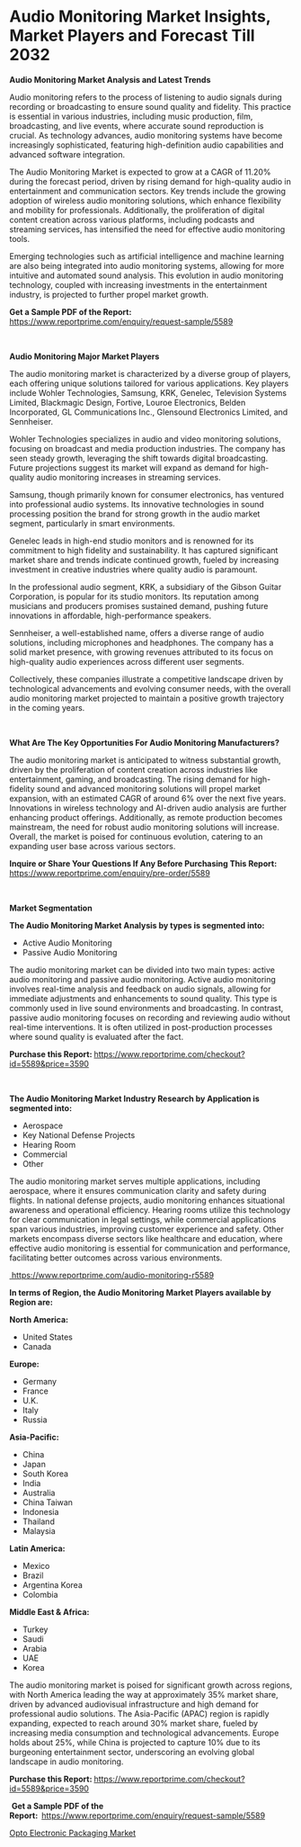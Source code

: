 <p><h1>Audio Monitoring Market Insights, Market Players and Forecast Till 2032</h1></p><p><strong>Audio Monitoring Market Analysis and Latest Trends</strong></p>
<p><p>Audio monitoring refers to the process of listening to audio signals during recording or broadcasting to ensure sound quality and fidelity. This practice is essential in various industries, including music production, film, broadcasting, and live events, where accurate sound reproduction is crucial. As technology advances, audio monitoring systems have become increasingly sophisticated, featuring high-definition audio capabilities and advanced software integration.</p><p>The Audio Monitoring Market is expected to grow at a CAGR of 11.20% during the forecast period, driven by rising demand for high-quality audio in entertainment and communication sectors. Key trends include the growing adoption of wireless audio monitoring solutions, which enhance flexibility and mobility for professionals. Additionally, the proliferation of digital content creation across various platforms, including podcasts and streaming services, has intensified the need for effective audio monitoring tools. </p><p>Emerging technologies such as artificial intelligence and machine learning are also being integrated into audio monitoring systems, allowing for more intuitive and automated sound analysis. This evolution in audio monitoring technology, coupled with increasing investments in the entertainment industry, is projected to further propel market growth.</p></p>
<p><strong>Get a Sample PDF of the Report:&nbsp;</strong> <a href="https://www.reportprime.com/enquiry/request-sample/5589?utm_campaign=2440&utm_medium=2&utm_source=Github&utm_content=ia&utm_term=19032025&utm_id=audio-monitoring">https://www.reportprime.com/enquiry/request-sample/5589</a></p>
<p>&nbsp;</p>
<p><strong>Audio Monitoring Major Market Players</strong></p>
<p><p>The audio monitoring market is characterized by a diverse group of players, each offering unique solutions tailored for various applications. Key players include Wohler Technologies, Samsung, KRK, Genelec, Television Systems Limited, Blackmagic Design, Fortive, Louroe Electronics, Belden Incorporated, GL Communications Inc., Glensound Electronics Limited, and Sennheiser.</p><p>Wohler Technologies specializes in audio and video monitoring solutions, focusing on broadcast and media production industries. The company has seen steady growth, leveraging the shift towards digital broadcasting. Future projections suggest its market will expand as demand for high-quality audio monitoring increases in streaming services.</p><p>Samsung, though primarily known for consumer electronics, has ventured into professional audio systems. Its innovative technologies in sound processing position the brand for strong growth in the audio market segment, particularly in smart environments.</p><p>Genelec leads in high-end studio monitors and is renowned for its commitment to high fidelity and sustainability. It has captured significant market share and trends indicate continued growth, fueled by increasing investment in creative industries where quality audio is paramount.</p><p>In the professional audio segment, KRK, a subsidiary of the Gibson Guitar Corporation, is popular for its studio monitors. Its reputation among musicians and producers promises sustained demand, pushing future innovations in affordable, high-performance speakers.</p><p>Sennheiser, a well-established name, offers a diverse range of audio solutions, including microphones and headphones. The company has a solid market presence, with growing revenues attributed to its focus on high-quality audio experiences across different user segments.</p><p>Collectively, these companies illustrate a competitive landscape driven by technological advancements and evolving consumer needs, with the overall audio monitoring market projected to maintain a positive growth trajectory in the coming years.</p></p>
<p>&nbsp;</p>
<p><strong>What Are The Key Opportunities For Audio Monitoring Manufacturers?</strong></p>
<p><p>The audio monitoring market is anticipated to witness substantial growth, driven by the proliferation of content creation across industries like entertainment, gaming, and broadcasting. The rising demand for high-fidelity sound and advanced monitoring solutions will propel market expansion, with an estimated CAGR of around 6% over the next five years. Innovations in wireless technology and AI-driven audio analysis are further enhancing product offerings. Additionally, as remote production becomes mainstream, the need for robust audio monitoring solutions will increase. Overall, the market is poised for continuous evolution, catering to an expanding user base across various sectors.</p></p>
<p><strong>Inquire or Share Your Questions If Any Before Purchasing This Report:</strong> <a href="https://www.reportprime.com/enquiry/pre-order/5589?utm_campaign=2440&utm_medium=2&utm_source=Github&utm_content=ia&utm_term=19032025&utm_id=audio-monitoring">https://www.reportprime.com/enquiry/pre-order/5589</a></p>
<p>&nbsp;</p>
<p><strong>Market Segmentation</strong></p>
<p><strong>The Audio Monitoring Market Analysis by types is segmented into:</strong></p>
<p><ul><li>Active Audio Monitoring</li><li>Passive Audio Monitoring</li></ul></p>
<p><p>The audio monitoring market can be divided into two main types: active audio monitoring and passive audio monitoring. Active audio monitoring involves real-time analysis and feedback on audio signals, allowing for immediate adjustments and enhancements to sound quality. This type is commonly used in live sound environments and broadcasting. In contrast, passive audio monitoring focuses on recording and reviewing audio without real-time interventions. It is often utilized in post-production processes where sound quality is evaluated after the fact.</p></p>
<p><strong>Purchase this Report:&nbsp;</strong><a href="https://www.reportprime.com/checkout?id=5589&price=3590&utm_campaign=2440&utm_medium=2&utm_source=Github&utm_content=ia&utm_term=19032025&utm_id=audio-monitoring">https://www.reportprime.com/checkout?id=5589&price=3590</a></p>
<p>&nbsp;</p>
<p><strong>The Audio Monitoring Market Industry Research by Application is segmented into:</strong></p>
<p><ul><li>Aerospace</li><li>Key National Defense Projects</li><li>Hearing Room</li><li>Commercial</li><li>Other</li></ul></p>
<p><p>The audio monitoring market serves multiple applications, including aerospace, where it ensures communication clarity and safety during flights. In national defense projects, audio monitoring enhances situational awareness and operational efficiency. Hearing rooms utilize this technology for clear communication in legal settings, while commercial applications span various industries, improving customer experience and safety. Other markets encompass diverse sectors like healthcare and education, where effective audio monitoring is essential for communication and performance, facilitating better outcomes across various environments.</p></p>
<p><a href="https://www.reportprime.com/audio-monitoring-r5589?utm_campaign=2440&utm_medium=2&utm_source=Github&utm_content=ia&utm_term=19032025&utm_id=audio-monitoring">&nbsp;https://www.reportprime.com/audio-monitoring-r5589</a></p>
<p><strong>In terms of Region, the Audio Monitoring Market Players available by Region are:</strong></p>
<p>
    <p> <strong> North America: </strong>
        <ul>
            <li>United States</li>
            <li>Canada</li>
        </ul>
        </p> 
    <p> <strong> Europe: </strong>
        <ul>
            <li>Germany</li>
            <li>France</li>
            <li>U.K.</li>
            <li>Italy</li>
            <li>Russia</li>
        </ul>
        </p> 
    <p> <strong> Asia-Pacific: </strong>
        <ul>
            <li>China</li>
            <li>Japan</li>
            <li>South Korea</li>
            <li>India</li>
            <li>Australia</li>
            <li>China Taiwan</li>
            <li>Indonesia</li>
            <li>Thailand</li>
            <li>Malaysia</li>
        </ul>
        </p> 
    <p> <strong> Latin America: </strong>
        <ul>
            <li>Mexico</li>
            <li>Brazil</li>
            <li>Argentina Korea</li>
            <li>Colombia</li>
        </ul>
        </p> 
    <p> <strong> Middle East & Africa: </strong>
        <ul>
            <li>Turkey</li>
            <li>Saudi</li>
            <li>Arabia</li>
            <li>UAE</li>
            <li>Korea</li>
        </ul>
    </p>
    </p>
<p><p>The audio monitoring market is poised for significant growth across regions, with North America leading the way at approximately 35% market share, driven by advanced audiovisual infrastructure and high demand for professional audio solutions. The Asia-Pacific (APAC) region is rapidly expanding, expected to reach around 30% market share, fueled by increasing media consumption and technological advancements. Europe holds about 25%, while China is projected to capture 10% due to its burgeoning entertainment sector, underscoring an evolving global landscape in audio monitoring.</p></p>
<p><strong>Purchase this Report: </strong><a href="https://www.reportprime.com/checkout?id=5589&price=3590&utm_campaign=2440&utm_medium=2&utm_source=Github&utm_content=ia&utm_term=19032025&utm_id=audio-monitoring">https://www.reportprime.com/checkout?id=5589&price=3590</a></p>
<p>&nbsp;<strong>Get a Sample PDF of the Report:&nbsp;&nbsp;</strong><a href="https://www.reportprime.com/enquiry/request-sample/5589?utm_campaign=2440&utm_medium=2&utm_source=Github&utm_content=ia&utm_term=19032025&utm_id=audio-monitoring">https://www.reportprime.com/enquiry/request-sample/5589</a></p>
<p><strong></strong></p>
<p><p><a href="https://github.com/NargisHussain75/Market-Research-Report-List-1/blob/main/opto-electronic-packaging-market.md?utm_campaign=2440&utm_medium=2&utm_source=Github&utm_content=ia&utm_term=19032025&utm_id=audio-monitoring">Opto Electronic Packaging Market</a></p></p>